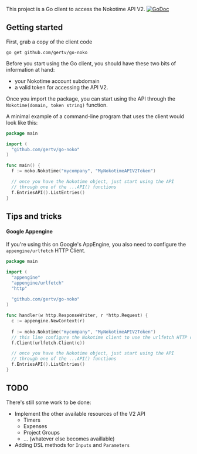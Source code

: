 This project is a Go client to access the Nokotime API V2.
[![GoDoc](https://godoc.org/github.com/gertv/go-Nokotime?status.svg)](https://godoc.org/github.com/gertv/go-Nokotime)


Getting started
---------------

First, grab a copy of the client code

    go get github.com/gertv/go-noko

Before you start using the Go client, you should have these
two bits of information at hand:
* your Nokotime account subdomain
* a valid token for accessing the API V2.

Once you import the package, you can start using the API
through the `Nokotime(domain, token string)` function.

A minimal example of a command-line program that uses the
client would look like this:

```Go
package main

import (
  "github.com/gertv/go-noko"
)

func main() {
  f := noko.Nokotime("mycompany", "MyNokotimeAPIV2Token")

  // once you have the Nokotime object, just start using the API
  // through one of the ...API() functions
  f.EntriesAPI().ListEntries()
}
```

Tips and tricks
---------------

#### Google Appengine

If you're using this on Google's AppEngine, you also need to configure the `appengine/urlfetch` HTTP Client.
```Go
package main

import (
  "appengine"
  "appengine/urlfetch"
  "http"
 
  "github.com/gertv/go-noko"
)

func handler(w http.ResponseWriter, r *http.Request) {
  c := appengine.NewContext(r)
  
  f := noko.Nokotime("mycompany", "MyNokotimeAPIV2Token")
  // this line configure the Nokotime client to use the urlfetch HTTP client
  f.Client(urlfetch.Client(c))

  // once you have the Nokotime object, just start using the API
  // through one of the ...API() functions
  f.EntriesAPI().ListEntries()
}
```


TODO
----

There's still some work to be done:

* Implement the other available resources of the V2 API
  * Timers
  * Expenses
  * Project Groups
  * ... (whatever else becomes availlable)
* Adding DSL methods for `Inputs` and `Parameters`
